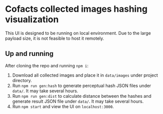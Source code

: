 # Cofacts collected images hashing visualization

This UI is designed to be running on local environment.
Due to the large payload size, it is not feasible to host it remotely.

## Up and running

After cloning the repo and running `npm i`:

1. Download all collected images and place it in `data/images` under project directory.
2. Run `npm run gen:hash` to generate perceptual hash JSON files under `data/`. It may take several hours.
3. Run `npm run gen:dist` to calculate distance between the hashes and generate result JSON file under `data/`. It may take several hours.
4. Run `npm start` and view the UI on `localhost:3000`.
